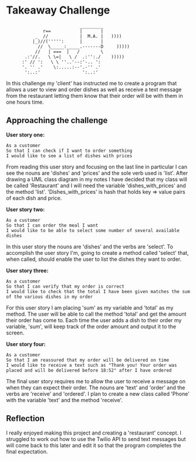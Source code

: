 Takeaway Challenge
==================
```
                            _________
              r==           |       |
           _  //            |  M.A. |   ))))
          |_)//(''''':      |       |
            //  \_____:_____.-------D     )))))
           //   | ===  |   /        \
       .:'//.   \ \=|   \ /  .:'':./    )))))
      :' // ':   \ \ ''..'--:'-.. ':
      '. '' .'    \:.....:--'.-'' .'
       ':..:'                ':..:'

 ```

 In this challenge my 'client' has instructed me to create a program that allows a user to view and order dishes as well as receive a text message from the restaurant letting them know that their order will be with them in one hours time.

Approaching the challenge
-------
**User story one:**
```
As a customer
So that I can check if I want to order something
I would like to see a list of dishes with prices
```
From reading this user story and focusing on the last line in particular I can see the nouns are 'dishes' and 'prices' and the sole verb used is 'list'. After drawing a UML class diagram in my notes I have decided that my class will be called 'Restaurant' and I will need the variable 'dishes_with_prices' and the method 'list'. 'Dishes_with_prices' is hash that holds key => value pairs of each dish and price.

**User story two:**
```
As a customer
So that I can order the meal I want
I would like to be able to select some number of several available dishes
```
In this user story the nouns are 'dishes' and the verbs are 'select'. To accomplish the user story I'm, going to create a method called 'select' that, when called, should enable the user to list the dishes they want to order.

**User story three:**
```
As a customer
So that I can verify that my order is correct
I would like to check that the total I have been given matches the sum of the various dishes in my order
```
For this user story I am placing 'sum' as my variable and 'total' as my method. The user will be able to call the method 'total' and get the amount their order has come to. Each time the user adds a dish to their order my variable, 'sum', will keep track of the order amount and output it to the screen.

**User story four:**
```
As a customer
So that I am reassured that my order will be delivered on time
I would like to receive a text such as "Thank you! Your order was placed and will be delivered before 18:52" after I have ordered
```
The final user story requires me to allow the user to receive a message on when they can expect their order. The nouns are 'text' and 'order' and the verbs are 'receive' and 'ordered'. I plan to create a new class called 'Phone' with the variable 'text' and the method 'receive'. 

Reflection
-----
I really enjoyed making this project and creating a 'restaurant' concept.
I struggled to work out how to use the Twilio API to send text messages but will come back to this later and edit it so that the program completes the final expectation. 


